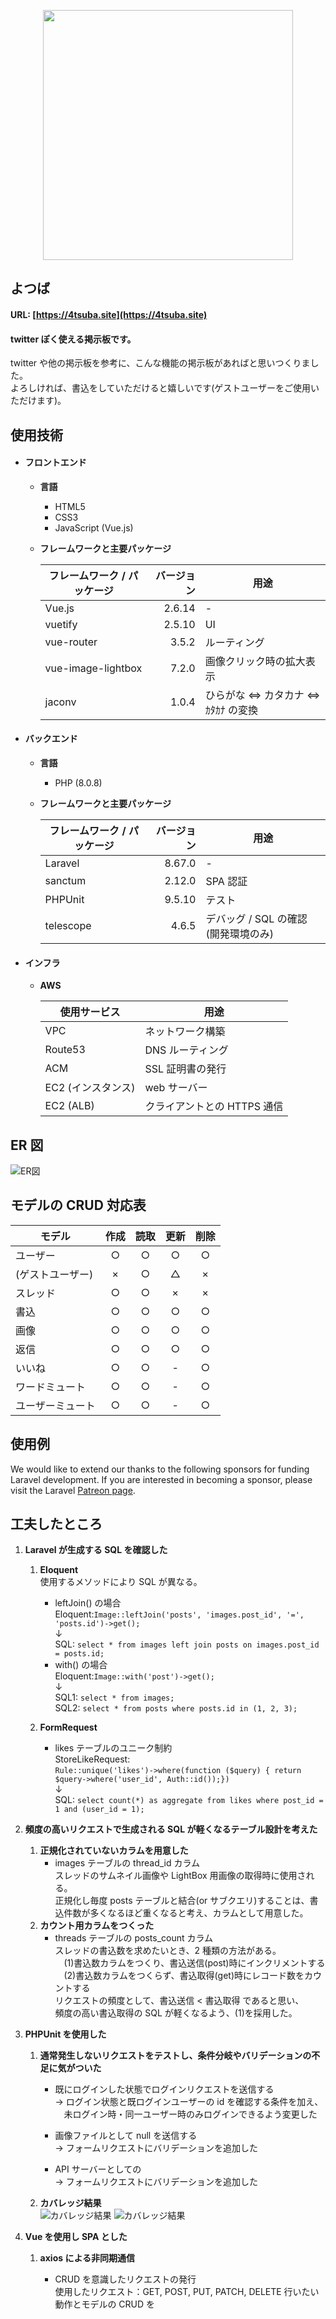 <p align="center"><a href="https://4tsuba.site" target="_blank"><img src="https://user-images.githubusercontent.com/91203083/138402737-41a2df1a-4719-4218-87b8-0ca53f91c09e.png" width="400"></a></p>

## よつば

#### URL: [https://4tsuba.site](https://4tsuba.site)

#### twitter ぽく使える掲示板です。

twitter や他の掲示板を参考に、こんな機能の掲示板があればと思いつくりました。  
よろしければ、書込をしていただけると嬉しいです(ゲストユーザーをご使用いただけます)。

## 使用技術

-   #### フロントエンド

    -   **言語**
        -   HTML5
        -   CSS3
        -   JavaScript (Vue.js)
    -   **フレームワークと主要パッケージ**

        | フレームワーク / パッケージ | バージョン | 用途                              |
        | --------------------------- | ---------: | --------------------------------- |
        | Vue.js                      |     2.6.14 | -                                 |
        | vuetify                     |     2.5.10 | UI                                |
        | vue-router                  |      3.5.2 | ルーティング                      |
        | vue-image-lightbox          |      7.2.0 | 画像クリック時の拡大表示          |
        | jaconv                      |      1.0.4 | ひらがな ⇔ カタカナ ⇔ ｶﾀｶﾅ の変換 |

-   #### バックエンド

    -   **言語**
        -   PHP (8.0.8)
    -   **フレームワークと主要パッケージ**

        | フレームワーク / パッケージ | バージョン | 用途                                 |
        | --------------------------- | ---------: | ------------------------------------ |
        | Laravel                     |     8.67.0 | -                                    |
        | sanctum                     |     2.12.0 | SPA 認証                             |
        | PHPUnit                     |     9.5.10 | テスト                               |
        | telescope                   |      4.6.5 | デバッグ / SQL の確認 (開発環境のみ) |

-   #### インフラ

    -   **AWS**

        | 使用サービス       | 用途                        |
        | ------------------ | --------------------------- |
        | VPC                | ネットワーク構築            |
        | Route53            | DNS ルーティング            |
        | ACM                | SSL 証明書の発行            |
        | EC2 (インスタンス) | web サーバー                |
        | EC2 (ALB)          | クライアントとの HTTPS 通信 |

## ER 図

![ER図](https://user-images.githubusercontent.com/91203083/137972958-d213afd9-bb60-4648-b978-e3fb46a4a9d3.jpg)

## モデルの CRUD 対応表

| モデル           | 作成 | 読取 | 更新 | 削除 |
| ---------------- | :--: | :--: | :--: | :--: |
| ユーザー         |  ○   |  ○   |  ○   |  ○   |
| (ゲストユーザー) |  ×   |  ○   |  △   |  ×   |
| スレッド         |  ○   |  ○   |  ×   |  ×   |
| 書込             |  ○   |  ○   |  ○   |  ○   |
| 画像             |  ○   |  ○   |  ○   |  ○   |
| 返信             |  ○   |  ○   |  ○   |  ○   |
| いいね           |  ○   |  ○   |  -   |  ○   |
| ワードミュート   |  ○   |  ○   |  -   |  ○   |
| ユーザーミュート |  ○   |  ○   |  -   |  ○   |

## 使用例

We would like to extend our thanks to the following sponsors for funding Laravel development. If you are interested in becoming a sponsor, please visit the Laravel [Patreon page](https://patreon.com/taylorotwell).

## 工夫したところ

1.  **Laravel が生成する SQL を確認した**

    1. **Eloquent**  
       使用するメソッドにより SQL が異なる。

        - leftJoin() の場合  
           Eloquent:`Image::leftJoin('posts', 'images.post_id', '=', 'posts.id')->get();` <br>↓<br>
          SQL: `select * from images left join posts on images.post_id = posts.id;`
        - with() の場合  
           Eloquent:`Image::with('post')->get();` <br>↓<br>
          SQL1: `select * from images;`  
           SQL2: `select * from posts where posts.id in (1, 2, 3);`

    1. **FormRequest**
        - likes テーブルのユニーク制約  
          StoreLikeRequest:  
          `Rule::unique('likes')->where(function ($query) { return $query->where('user_id', Auth::id());})`
          <br>↓<br>
          SQL: `select count(*) as aggregate from likes where post_id = 1 and (user_id = 1);`

1.  **頻度の高いリクエストで生成される SQL が軽くなるテーブル設計を考えた**

    1. **正規化されていないカラムを用意した**
        - images テーブルの thread_id カラム  
          スレッドのサムネイル画像や LightBox 用画像の取得時に使用される。  
          正規化し毎度 posts テーブルと結合(or サブクエリ)することは、書込件数が多くなるほど重くなると考え、カラムとして用意した。
    1. **カウント用カラムをつくった**
        - threads テーブルの posts_count カラム  
          スレッドの書込数を求めたいとき、2 種類の方法がある。  
          <span>　</span>(1)書込数カラムをつくり、書込送信(post)時にインクリメントする  
          <span>　</span>(2)書込数カラムをつくらず、書込取得(get)時にレコード数をカウントする  
          リクエストの頻度として、書込送信 < 書込取得 であると思い、  
          頻度の高い書込取得の SQL が軽くなるよう、(1)を採用した。

1.  **PHPUnit を使用した**

    1. **通常発生しないリクエストをテストし、条件分岐やバリデーションの不足に気がついた**

        - 既にログインした状態でログインリクエストを送信する  
           → ログイン状態と既ログインユーザーの id を確認する条件を加え、  
           <span>　</span>未ログイン時・同一ユーザー時のみログインできるよう変更した

        - 画像ファイルとして null を送信する  
           → フォームリクエストにバリデーションを追加した

        - API サーバーとしての  
           → フォームリクエストにバリデーションを追加した

    1. **カバレッジ結果**  
       ![カバレッジ結果](https://user-images.githubusercontent.com/91203083/138064094-6c3ce972-c55a-4358-b92c-8bf8ad33b7d7.png)
       ![カバレッジ結果](https://user-images.githubusercontent.com/91203083/138063913-e9140bc6-7d13-4d01-b244-fb9132aa5674.png)

1.  **Vue を使用し SPA とした**

    1. **axios による非同期通信**

        - CRUD を意識したリクエストの発行  
          使用したリクエスト：GET, POST, PUT, PATCH, DELETE
          行いたい動作とモデルの CRUD を
